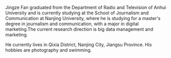 Jingze Fan graduated from the Department of Radio and Television of Anhui University and is currently studying at the School of Journalism and Communication at Nanjing University, where he is studying for a master's degree in journalism and communication, with a major in digital marketing.The current research direction is big data management and marketing.

He currently lives in Qixia District, Nanjing City, Jiangsu Province. His hobbies are photography and swimming. 
